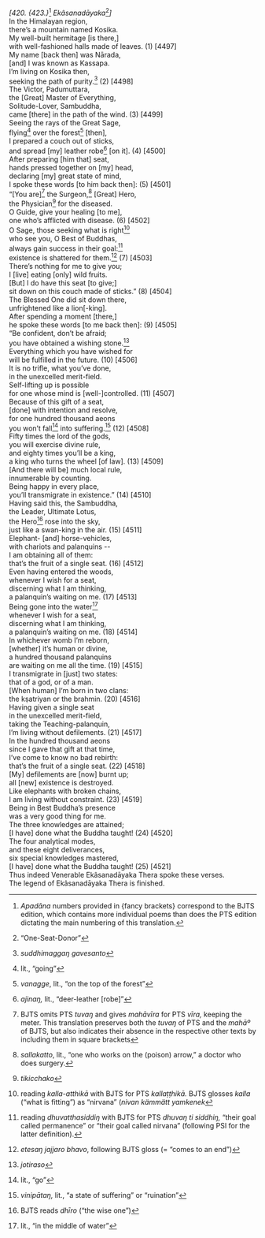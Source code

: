 *\[420. {423.}*[^1] *Ekâsanadāyaka*[^2]*\]*  
In the Himalayan region,  
there’s a mountain named Kosika.  
My well-built hermitage \[is there,\]  
with well-fashioned halls made of leaves. (1) \[4497\]  
My name \[back then\] was Nārada,  
\[and\] I was known as Kassapa.  
I’m living on Kosika then,  
seeking the path of purity.[^3] (2) \[4498\]  
The Victor, Padumuttara,  
the \[Great\] Master of Everything,  
Solitude-Lover, Sambuddha,  
came \[there\] in the path of the wind. (3) \[4499\]  
Seeing the rays of the Great Sage,  
flying[^4] over the forest[^5] \[then\],  
I prepared a couch out of sticks,  
and spread \[my\] leather robe[^6] \[on it\]. (4) \[4500\]  
After preparing \[him that\] seat,  
hands pressed together on \[my\] head,  
declaring \[my\] great state of mind,  
I spoke these words \[to him back then\]: (5) \[4501\]  
“\[You are\][^7] the Surgeon,[^8] \[Great\] Hero,  
the Physician[^9] for the diseased.  
O Guide, give your healing \[to me\],  
one who’s afflicted with disease. (6) \[4502\]  
O Sage, those seeking what is right[^10]  
who see you, O Best of Buddhas,  
always gain success in their goal:[^11]  
existence is shattered for them.[^12] (7) \[4503\]  
There’s nothing for me to give you;  
I \[live\] eating \[only\] wild fruits.  
\[But\] I do have this seat \[to give;\]  
sit down on this couch made of sticks.” (8) \[4504\]  
The Blessed One did sit down there,  
unfrightened like a lion\[-king\].  
After spending a moment \[there,\]  
he spoke these words \[to me back then\]: (9) \[4505\]  
“Be confident, don’t be afraid;  
you have obtained a wishing stone.[^13]  
Everything which you have wished for  
will be fulfilled in the future. (10) \[4506\]  
It is no trifle, what you’ve done,  
in the unexcelled merit-field.  
Self-lifting up is possible  
for one whose mind is \[well-\]controlled. (11) \[4507\]  
Because of this gift of a seat,  
\[done\] with intention and resolve,  
for one hundred thousand aeons  
you won’t fall[^14] into suffering.[^15] (12) \[4508\]  
Fifty times the lord of the gods,  
you will exercise divine rule,  
and eighty times you’ll be a king,  
a king who turns the wheel \[of law\]. (13) \[4509\]  
\[And there will be\] much local rule,  
innumerable by counting.  
Being happy in every place,  
you’ll transmigrate in existence.” (14) \[4510\]  
Having said this, the Sambuddha,  
the Leader, Ultimate Lotus,  
the Hero[^16] rose into the sky,  
just like a swan-king in the air. (15) \[4511\]  
Elephant- \[and\] horse-vehicles,  
with chariots and palanquins --  
I am obtaining all of them:  
that’s the fruit of a single seat. (16) \[4512\]  
Even having entered the woods,  
whenever I wish for a seat,  
discerning what I am thinking,  
a palanquin’s waiting on me. (17) \[4513\]  
Being gone into the water[^17]  
whenever I wish for a seat,  
discerning what I am thinking,  
a palanquin’s waiting on me. (18) \[4514\]  
In whichever womb I’m reborn,  
\[whether\] it’s human or divine,  
a hundred thousand palanquins  
are waiting on me all the time. (19) \[4515\]  
I transmigrate in \[just\] two states:  
that of a god, or of a man.  
\[When human\] I‘m born in two clans:  
the kṣatriyan or the brahmin. (20) \[4516\]  
Having given a single seat  
in the unexcelled merit-field,  
taking the Teaching-palanquin,  
I’m living without defilements. (21) \[4517\]  
In the hundred thousand aeons  
since I gave that gift at that time,  
I’ve come to know no bad rebirth:  
that’s the fruit of a single seat. (22) \[4518\]  
\[My\] defilements are \[now\] burnt up;  
all \[new\] existence is destroyed.  
Like elephants with broken chains,  
I am living without constraint. (23) \[4519\]  
Being in Best Buddha’s presence  
was a very good thing for me.  
The three knowledges are attained;  
\[I have\] done what the Buddha taught! (24) \[4520\]  
The four analytical modes,  
and these eight deliverances,  
six special knowledges mastered,  
\[I have\] done what the Buddha taught! (25) \[4521\]  
Thus indeed Venerable Ekâsanadāyaka Thera spoke these verses.  
The legend of Ekâsanadāyaka Thera is finished.  
[^1]: *Apadāna* numbers provided in {fancy brackets} correspond to the
    BJTS edition, which contains more individual poems than does the PTS
    edition dictating the main numbering of this translation.  
[^2]: “One-Seat-Donor”  
[^3]: *suddhimaggaŋ gavesanto*  
[^4]: lit., “going”  
[^5]: *vanagge*, lit., “on the top of the forest”  
[^6]: *ajinaŋ,* lit., “deer-leather \[robe\]”  
[^7]: BJTS omits PTS *tuvaŋ* and gives *mahāvīra* for PTS *vīra,*
    keeping the meter. This translation preserves both the *tuvaŋ* of
    PTS and the *mahāº* of BJTS, but also indicates their absence in the
    respective other texts by including them in square brackets  
[^8]: *sallakatto*, lit., “one who works on the (poison) arrow,” a
    doctor who does surgery.  
[^9]: *tikicchako*  
[^10]: reading *kalla-atthikā* with BJTS for PTS *kallaṭṭhikā.* BJTS
    glosses *kalla* (“what is fitting”) as “nirvana” (*nivan kämmätt
    yamkenek*  
[^11]: reading *dhuvatthasiddiŋ* with BJTS for PTS *dhuvaŋ ti siddhiŋ,*
    “their goal called permanence” or “their goal called nirvana”
    (following PSI for the latter definition).  
[^12]: *etesaŋ jajjaro bhavo*, following BJTS gloss (= “comes to an
    end”)  
[^13]: *jotiraso*  
[^14]: lit., “go”  
[^15]: *vinipātaŋ,* lit., “a state of suffering” or “ruination”  
[^16]: BJTS reads *dhīro* (“the wise one”)  
[^17]: lit., “in the middle of water”
